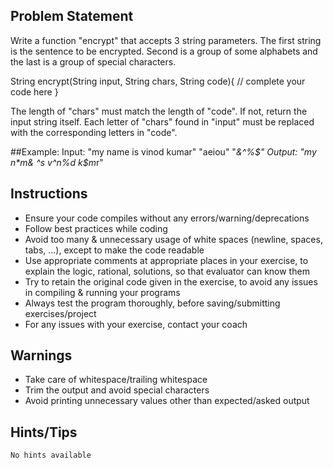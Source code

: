 ## Problem Statement
Write a function "encrypt" that accepts 3 string parameters. The first string is the sentence to be encrypted. Second is a group of some alphabets and the last is a group of special characters.

String encrypt(String input, String chars, String code){
	// complete your code here
}

The length of "chars" must match the length of "code". If not, return the input string itself.
Each letter of "chars" found in "input" must be replaced with the corresponding letters in "code".

##Example:
	Input:
		"my name is vinod kumar" "aeiou" "*&^%$"
	Output:
		"my n*m& ^s v^n%d k$m*r"

## Instructions
- Ensure your code compiles without any errors/warning/deprecations 
- Follow best practices while coding
- Avoid too many & unnecessary usage of white spaces (newline, spaces, tabs, ...), except to make the code readable
- Use appropriate comments at appropriate places in your exercise, to explain the logic, rational, solutions, so that evaluator can know them  
- Try to retain the original code given in the exercise, to avoid any issues in compiling & running your programs
- Always test the program thoroughly, before saving/submitting exercises/project
- For any issues with your exercise, contact your coach

## Warnings
- Take care of whitespace/trailing whitespace
- Trim the output and avoid special characters
- Avoid printing unnecessary values other than expected/asked output

## Hints/Tips
	No hints available